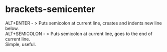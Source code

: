 # brackets-semicenter
ALT+ENTER - > Puts semicolon at current line, creates and indents new line below. <br />ALT+SEMICOLON - > Puts semicolon at current line, goes to the end of current line. <br />Simple, useful.
